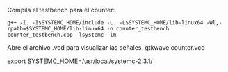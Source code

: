 
Compila el testbench para el counter:

	g++ -I. -I$SYSTEMC_HOME/include -L. -L$SYSTEMC_HOME/lib-linux64 -Wl,-rpath=$SYSTEMC_HOME/lib-linux64 -o counter_testbench counter_testbench.cpp -lsystemc -lm

Abre el archivo .vcd para visualizar las señales.
	gtkwave counter.vcd



export SYSTEMC_HOME=/usr/local/systemc-2.3.1/